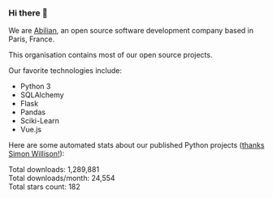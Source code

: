 ### Hi there 👋

We are [Abilian](https://abilian.com/), an open source software development company based in Paris, France.

This organisation contains most of our open source projects.

Our favorite technologies include:

- Python 3
- SQLAlchemy
- Flask
- Pandas
- Sciki-Learn
- Vue.js

Here are some automated stats about our published Python projects
([thanks Simon Willison!][sw-post]):

<!--marker-->
Total downloads: 1,289,881<br>
Total downloads/month: 24,554<br>
Total stars count: 182
<!--end-->

[sw-post]: https://simonwillison.net/2020/Jul/10/self-updating-profile-readme/